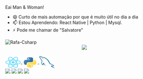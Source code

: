 Eai Man & Woman! 

- 😄 Curto de mais automação por que é muito útil no dia a dia
- 📫 Estou Aprendendo: React Native | Python | Mysql.
- ⚡ Pode me chamar de "Salvatore"

<div>
 <img align="center" alt="Rafa-Csharp" height="200" width="250" src="https://tenor.com/view/safemoon-gif-shinobi-gif-22327595.gif">  
</div>

<div align="center">
  <a href="https://github.com/LuSalvatore">
  <img height="180em" src="https://github-readme-stats.vercel.app/api?username=lusalvatore&show_icons=true&theme=tokyonight&include_all_commits=true&count_private=true"/>
</div>
  
<div style="display: inline_block"><br>
  <img align="center" alt="Rafa-React" height="40" width="50" src="https://raw.githubusercontent.com/devicons/devicon/master/icons/react/react-original.svg">
  <img align="center" alt="Rafa-Python" height="40" width="50" src="https://raw.githubusercontent.com/devicons/devicon/master/icons/python/python-original.svg">
  <img align="center" alt="Rafa-Csharp" height="40" width="50" src="https://raw.githubusercontent.com/devicons/devicon/master/icons/mysql/mysql-original.svg">
</div>
  
<div>
<a href="lucas.s.salvador2019@gmail.com" target="_blank"><img src="https://img.shields.io/badge/Gmail-fff?style=for-the-badge&logo=gmail&logoColor=white target="_blank"></a>
<a href="https://api.whatsapp.com/send?phone=5561982872475&text=Eai%20Lucas%20t%C3%B4%20querendo%20conversar%20contigo." target="_blank"><img src="https://img.shields.io/badge/WhatsApp-3DDC84?style=for-the-badge&logo=whatsapp&logoColor=white target="_blank"></a>
<a href="https://linkedin.com/in/lucas-salvatore-badass/" target="_blank"><img src="https://img.shields.io/badge/Linkedin-0077B5?style=for-the-badge&logo=linkedin&logoColor=white target="_blank"></a>
<a href="https://www.instagram.com/eu.lucassalvatore/" target="_blank"><img src="https://img.shields.io/badge/Instagram-fff?style=for-the-badge&logo=instagram&logoColor=white target="_blank"></a>
</div>
